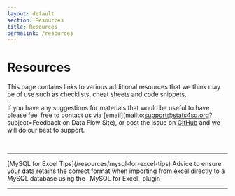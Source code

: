 ```yaml
---
layout: default
section: Resources
title: Resources
permalink: /resources
---
```


# Resources

This page contains links to various additional resources that we think may be of use such as checklists, cheat sheets and code snippets.

If you have any suggestions for materials that would be useful to have please feel free to contact us via [email](mailto:support@stats4sd.org?subject=Feedback on Data Flow Site), or post the issue on [GitHub](https://github.com/stats4sd/Installation-Guides/issues/new) and we will do our best to support.

<br>
<hr>
[MySQL for Excel Tips](/resources/mysql-for-excel-tips)  
Advice to ensure your data retains the correct format when importing from excel directly to a MySQL database using the _MySQL for Excel_ plugin
<hr>
